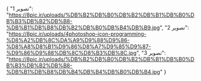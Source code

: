 {
  "تصویر 1": "https://8pic.ir/uploads/%DB%B2%DB%B0%DB%B2%DB%B1%DB%B0%DB%B3%DB%B2%DB%B8-%DB%B1%DB%B8%DB%B2%DB%B0%DB%B4%DB%B9.jpg",
  "تصویر 2": "https://8pic.ir/uploads/4photoshop-icon-programming-%D8%A2%DB%8C%DA%A9%D9%88%D9%86-%D8%A8%D8%B1%D9%86%D8%A7%D9%85%D9%87-%D9%86%D9%88%DB%8C%D8%B3%DB%8C.jpg",
  "تصویر 3": "https://8pic.ir/uploads/%DB%B2%DB%B0%DB%B2%DB%B1%DB%B0%DB%B3%DB%B2%DB%B8-%DB%B1%DB%B8%DB%B4%DB%B4%DB%B0%DB%B4.jpg"
}
